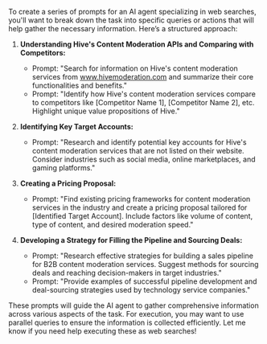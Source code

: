 To create a series of prompts for an AI agent specializing in web searches, you'll want to break down the task into specific queries or actions that will help gather the necessary information. Here’s a structured approach:

1. **Understanding Hive's Content Moderation APIs and Comparing with Competitors:**
   - Prompt: "Search for information on Hive's content moderation services from www.hivemoderation.com and summarize their core functionalities and benefits."
   - Prompt: "Identify how Hive's content moderation services compare to competitors like [Competitor Name 1], [Competitor Name 2], etc. Highlight unique value propositions of Hive."

2. **Identifying Key Target Accounts:**
   - Prompt: "Research and identify potential key accounts for Hive's content moderation services that are not listed on their website. Consider industries such as social media, online marketplaces, and gaming platforms."

3. **Creating a Pricing Proposal:**
   - Prompt: "Find existing pricing frameworks for content moderation services in the industry and create a pricing proposal tailored for [Identified Target Account]. Include factors like volume of content, type of content, and desired moderation speed."

4. **Developing a Strategy for Filling the Pipeline and Sourcing Deals:**
   - Prompt: "Research effective strategies for building a sales pipeline for B2B content moderation services. Suggest methods for sourcing deals and reaching decision-makers in target industries."
   - Prompt: "Provide examples of successful pipeline development and deal-sourcing strategies used by technology service companies."

These prompts will guide the AI agent to gather comprehensive information across various aspects of the task. For execution, you may want to use parallel queries to ensure the information is collected efficiently. Let me know if you need help executing these as web searches!
